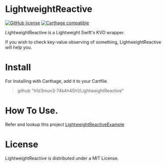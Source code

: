 # LightweightReactive
[![GitHub license](https://img.shields.io/badge/license-MIT-lightgrey.svg)](https://raw.githubusercontent.com/Carthage/Carthage/master/LICENSE.md) [![Carthage compatible](https://img.shields.io/badge/Carthage-compatible-4BC51D.svg?style=flat)](https://github.com/hsylife/SwiftyPickerPopover)

LightweightReactive is a Lightweight Swift's KVO wrapper.

If you wish to check key-value observing of something, LightweightReactive will help you.

# Install
For Installing with Carthage, add it to your Cartfile.
> github "h1d3mun3-74k4h45h1/LightweightReactive"

# How To Use.
Refer and lookup this project
[LightweightReactiveExample](https://github.com/hidemune-takahashi/LightweightReactiveExample)


# License

LightweightReactive is distributed under a MIT License.

